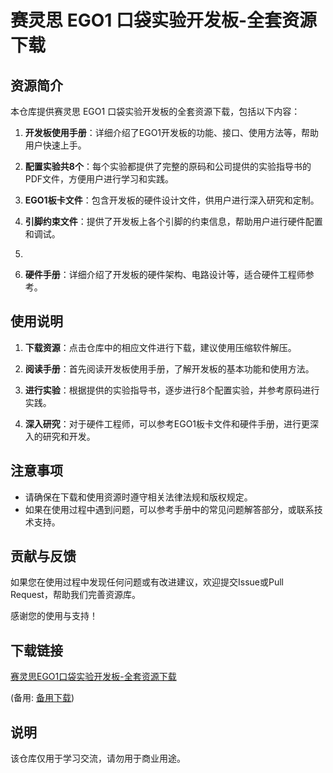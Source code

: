 # 赛灵思 EGO1 口袋实验开发板-全套资源下载

## 资源简介

本仓库提供赛灵思 EGO1 口袋实验开发板的全套资源下载，包括以下内容：

1. **开发板使用手册**：详细介绍了EGO1开发板的功能、接口、使用方法等，帮助用户快速上手。

2. **配置实验共8个**：每个实验都提供了完整的原码和公司提供的实验指导书的PDF文件，方便用户进行学习和实践。

3. **EGO1板卡文件**：包含开发板的硬件设计文件，供用户进行深入研究和定制。

4. **引脚约束文件**：提供了开发板上各个引脚的约束信息，帮助用户进行硬件配置和调试。
5. 
5. **硬件手册**：详细介绍了开发板的硬件架构、电路设计等，适合硬件工程师参考。

## 使用说明

1. **下载资源**：点击仓库中的相应文件进行下载，建议使用压缩软件解压。

2. **阅读手册**：首先阅读开发板使用手册，了解开发板的基本功能和使用方法。

3. **进行实验**：根据提供的实验指导书，逐步进行8个配置实验，并参考原码进行实践。

4. **深入研究**：对于硬件工程师，可以参考EGO1板卡文件和硬件手册，进行更深入的研究和开发。

## 注意事项

- 请确保在下载和使用资源时遵守相关法律法规和版权规定。
- 如果在使用过程中遇到问题，可以参考手册中的常见问题解答部分，或联系技术支持。

## 贡献与反馈

如果您在使用过程中发现任何问题或有改进建议，欢迎提交Issue或Pull Request，帮助我们完善资源库。

感谢您的使用与支持！

## 下载链接
[赛灵思EGO1口袋实验开发板-全套资源下载](https://pan.quark.cn/s/d2b9b464c1d9) 

(备用: [备用下载](https://pan.baidu.com/s/1qZSenQxreqe4pPvye6GfUw?pwd=1234))

## 说明

该仓库仅用于学习交流，请勿用于商业用途。
